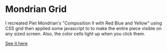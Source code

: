 # Mondrian Grid
I recreated Piet Mondrian's "Composition II with Red Blue and Yellow" using CSS grid then applied some javascript to to make the entire piece visible on any sized screen. Also, the color cells light up when you click them.

[See it here](https://parkerdavis1.github.io/mondrian/)

